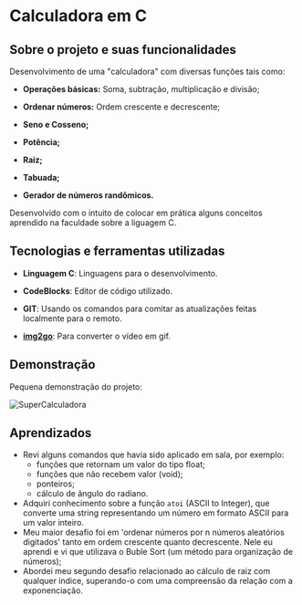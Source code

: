 
# Calculadora em C

## Sobre o projeto e suas funcionalidades

Desenvolvimento de uma "calculadora" com diversas funções tais como: 

- **Operações básicas:** Soma, subtração, multiplicação e divisão;

- **Ordenar números:** Ordem crescente e decrescente;

- **Seno e Cosseno;**

- **Potência;**

- **Raiz;**

- **Tabuada;**

- **Gerador de números randômicos.**

Desenvolvido com o intuito de colocar em prática alguns conceitos aprendido na faculdade sobre a liguagem C.

## Tecnologias e ferramentas utilizadas

- **Linguagem C**: Linguagens para o desenvolvimento.

- **CodeBlocks**: Editor de código utilizado.

- **GIT**: Usando os comandos para comitar as atualizações feitas localmente para o remoto.

- **[img2go](https://www.img2go.com/pt/converter-video-para-gif)**: Para converter o vídeo em gif.


## Demonstração

Pequena demonstração do projeto:

![SuperCalculadora](https://github.com/nancyuzawa/Projetos/assets/110066948/139ec993-4945-4860-8c3d-86a9a877bfc1)

## Aprendizados

 - Revi alguns comandos que havia sido aplicado em sala, por exemplo:
    - funções que retornam um valor do tipo float;
    - funções que não recebem valor (void);
    - ponteiros;
    - cálculo de ângulo do radiano.
- Adquiri conhecimento sobre a função `atoi` (ASCII to Integer), que converte uma string representando um número em formato ASCII para um valor inteiro.
- Meu maior desafio foi em 'ordenar números por n números aleatórios digitados' tanto em ordem crescente quanto decrescente. Nele eu aprendi e vi que utilizava o Buble Sort (um método para organização de números);
- Abordei meu segundo desafio relacionado ao cálculo de raiz com qualquer índice, superando-o com uma compreensão da relação com a exponenciação.

